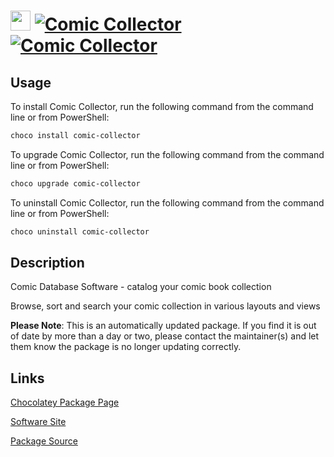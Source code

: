 ﻿# <img src="https://cdn.jsdelivr.net/gh/mkevenaar/chocolatey-packages@1c27c1d5ae9df85268fe4c15e231693166f627f5/icons/comic-collector.png" width="32" height="32"/> [![Comic Collector](https://img.shields.io/chocolatey/v/comic-collector.svg?label=Comic+Collector)](https://community.chocolatey.org/packages/comic-collector) [![Comic Collector](https://img.shields.io/chocolatey/dt/comic-collector.svg)](https://community.chocolatey.org/packages/comic-collector)

## Usage

To install Comic Collector, run the following command from the command line or from PowerShell:

```powershell
choco install comic-collector
```

To upgrade Comic Collector, run the following command from the command line or from PowerShell:

```powershell
choco upgrade comic-collector
```

To uninstall Comic Collector, run the following command from the command line or from PowerShell:

```powershell
choco uninstall comic-collector
```

## Description

Comic Database Software - catalog your comic book collection

Browse, sort and search your comic collection in various layouts and views

**Please Note**: This is an automatically updated package. If you find it is
out of date by more than a day or two, please contact the maintainer(s) and
let them know the package is no longer updating correctly.


## Links

[Chocolatey Package Page](https://community.chocolatey.org/packages/comic-collector)

[Software Site](https://www.collectorz.com/comic/comic-collector)

[Package Source](https://github.com/mkevenaar/chocolatey-packages/tree/master/automatic/comic-collector)

